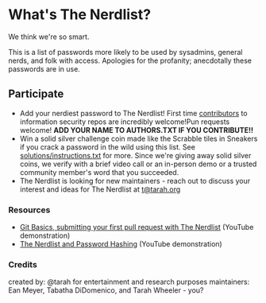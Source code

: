# What's The Nerdlist?
We think we're so smart.

This is a list of passwords more likely to be used by sysadmins, general nerds, and folk with access. Apologies for the profanity; anecdotally these passwords are in use.

## Participate
- Add your nerdiest password to The Nerdlist! First time [contributors](contributing.md) to information security repos are incredibly welcome!Pun requests welcome!
**ADD YOUR NAME TO AUTHORS.TXT IF YOU CONTRIBUTE!!**
- Win a solid silver challenge coin made like the Scrabble tiles in Sneakers if you crack a password in the wild using this list. See [solutions/instructions.txt](solutions/instructions.txt) for more. Since we're giving away solid silver coins, we verify with a brief video call or an in-person demo or a trusted community member's word that you succeeded.
- The Nerdlist is looking for new maintainers - reach out to discuss your interest and ideas for The Nerdlist at t@tarah.org 

### Resources
- [Git Basics, submitting your first pull request with The Nerdlist](https://www.youtube.com/watch?v=wVmJY2wI3nI&ab_channel=BsidesOrlYoutube)  (YouTube demonstration)
- [The Nerdlist and Password Hashing](https://www.youtube.com/watch?v=BM2TdcdEJdw&ab_channel=BsidesOrlYoutube) (YouTube demonstration)

### Credits
created by: @tarah for entertainment and research purposes
maintainers: Ean Meyer, Tabatha DiDomenico, and Tarah Wheeler - you?



